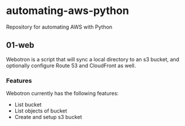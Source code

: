 # automating-aws-python
Repository for automating AWS with Python

## 01-web

Webotron is a script that will sync a local directory to an s3 bucket, and optionally configure Route 53 and CloudFront as well.

### Features

Webotron currently has the following features:

- List bucket
- List objects of bucket
- Create and setup s3 bucket